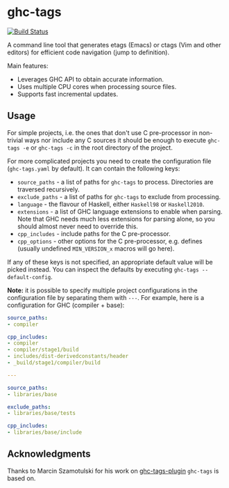 # ghc-tags

[![Build Status](https://github.com/arybczak/ghc-tags/workflows/Haskell-CI/badge.svg?branch=master)](https://github.com/arybczak/ghc-tags/actions?query=branch%3Amaster)

A command line tool that generates etags (Emacs) or ctags (Vim and other
editors) for efficient code navigation (jump to definition).

Main features:
* Leverages GHC API to obtain accurate information.
* Uses multiple CPU cores when processing source files.
* Supports fast incremental updates.

## Usage

For simple projects, i.e. the ones that don't use C pre-processor in non-trivial
ways nor include any C sources it should be enough to execute `ghc-tags -e` or
`ghc-tags -c` in the root directory of the project.

For more complicated projects you need to create the configuration file
(`ghc-tags.yaml` by default). It can contain the following keys:

* `source_paths` - a list of paths for `ghc-tags` to process. Directories are
  traversed recursively.
* `exclude_paths` - a list of paths for `ghc-tags` to exclude from processing.
* `language` - the flavour of Haskell, either `Haskell98` or `Haskell2010`.
* `extensions` - a list of GHC language extensions to enable when parsing. Note
  that GHC needs much less extensions for parsing alone, so you should almost
  never need to override this.
* `cpp_includes` - include paths for the C pre-processor.
* `cpp_options` - other options for the C pre-processor, e.g. defines (usually
  undefined `MIN_VERSION_x` macros will go here).

If any of these keys is not specified, an appropriate default value will be
picked instead. You can inspect the defaults by executing `ghc-tags
--default-config`.

**Note:** it is possible to specify multiple project configurations in the
configuration file by separating them with `---`. For example, here is a
configuration for GHC (compiler + base):

```yaml
source_paths:
- compiler

cpp_includes:
- compiler
- compiler/stage1/build
- includes/dist-derivedconstants/header
- _build/stage1/compiler/build

---

source_paths:
- libraries/base

exclude_paths:
- libraries/base/tests

cpp_includes:
- libraries/base/include
```

## Acknowledgments

Thanks to Marcin Szamotulski for his work on
[ghc-tags-plugin](https://github.com/coot/ghc-tags-plugin) `ghc-tags` is based on.
